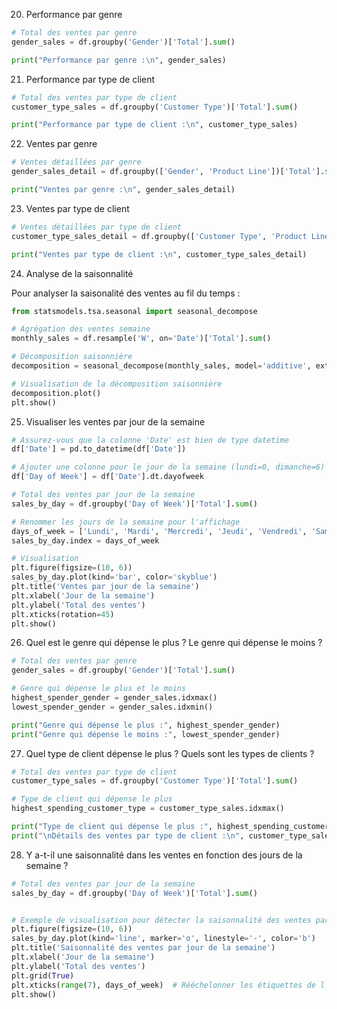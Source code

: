 
20. Performance par genre

```python
# Total des ventes par genre
gender_sales = df.groupby('Gender')['Total'].sum()

print("Performance par genre :\n", gender_sales)
```

21. Performance par type de client

```python
# Total des ventes par type de client
customer_type_sales = df.groupby('Customer Type')['Total'].sum()

print("Performance par type de client :\n", customer_type_sales)
```

22. Ventes par genre

```python
# Ventes détaillées par genre
gender_sales_detail = df.groupby(['Gender', 'Product Line'])['Total'].sum()

print("Ventes par genre :\n", gender_sales_detail)
```

23. Ventes par type de client

```python
# Ventes détaillées par type de client
customer_type_sales_detail = df.groupby(['Customer Type', 'Product Line'])['Total'].sum()

print("Ventes par type de client :\n", customer_type_sales_detail)
```

24. Analyse de la saisonnalité

Pour analyser la saisonalité des ventes au fil du temps :

```python
from statsmodels.tsa.seasonal import seasonal_decompose

# Agrégation des ventes semaine
monthly_sales = df.resample('W', on='Date')['Total'].sum()

# Décomposition saisonnière
decomposition = seasonal_decompose(monthly_sales, model='additive', extrapolate_trend='freq')

# Visualisation de la décomposition saisonnière
decomposition.plot()
plt.show()
```

25. Visualiser les ventes par jour de la semaine

```python
# Assurez-vous que la colonne 'Date' est bien de type datetime
df['Date'] = pd.to_datetime(df['Date'])

# Ajouter une colonne pour le jour de la semaine (lundi=0, dimanche=6)
df['Day of Week'] = df['Date'].dt.dayofweek

# Total des ventes par jour de la semaine
sales_by_day = df.groupby('Day of Week')['Total'].sum()

# Renommer les jours de la semaine pour l'affichage
days_of_week = ['Lundi', 'Mardi', 'Mercredi', 'Jeudi', 'Vendredi', 'Samedi', 'Dimanche']
sales_by_day.index = days_of_week

# Visualisation
plt.figure(figsize=(10, 6))
sales_by_day.plot(kind='bar', color='skyblue')
plt.title('Ventes par jour de la semaine')
plt.xlabel('Jour de la semaine')
plt.ylabel('Total des ventes')
plt.xticks(rotation=45)
plt.show()
```

26. Quel est le genre qui dépense le plus ? Le genre qui dépense le moins ?

```python
# Total des ventes par genre
gender_sales = df.groupby('Gender')['Total'].sum()

# Genre qui dépense le plus et le moins
highest_spender_gender = gender_sales.idxmax()
lowest_spender_gender = gender_sales.idxmin()

print("Genre qui dépense le plus :", highest_spender_gender)
print("Genre qui dépense le moins :", lowest_spender_gender)
```

27. Quel type de client dépense le plus ? Quels sont les types de clients ?

```python
# Total des ventes par type de client
customer_type_sales = df.groupby('Customer Type')['Total'].sum()

# Type de client qui dépense le plus
highest_spending_customer_type = customer_type_sales.idxmax()

print("Type de client qui dépense le plus :", highest_spending_customer_type)
print("\nDétails des ventes par type de client :\n", customer_type_sales)
```

28. Y a-t-il une saisonnalité dans les ventes en fonction des jours de la semaine ?

```python
# Total des ventes par jour de la semaine
sales_by_day = df.groupby('Day of Week')['Total'].sum()


# Exemple de visualisation pour détecter la saisonnalité des ventes par jour de la semaine
plt.figure(figsize=(10, 6))
sales_by_day.plot(kind='line', marker='o', linestyle='-', color='b')
plt.title('Saisonnalité des ventes par jour de la semaine')
plt.xlabel('Jour de la semaine')
plt.ylabel('Total des ventes')
plt.grid(True)
plt.xticks(range(7), days_of_week)  # Rééchelonner les étiquettes de l'axe x avec les jours de la semaine
plt.show()
```